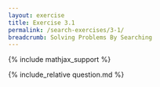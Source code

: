 ```yaml
---
layout: exercise
title: Exercise 3.1
permalink: /search-exercises/3-1/
breadcrumb: Solving Problems By Searching
---
```


{% include mathjax_support %}

<div><i class="arrow-up" data-chapter="search-exercises" data-exercise="ex_1" data-rating="0"></i></div>
{% include_relative question.md %}
